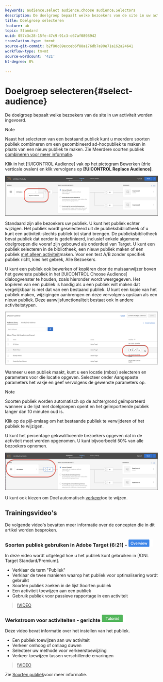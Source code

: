 ```yaml
---
keywords: audience;select audience;choose audience;Selectors
description: De doelgroep bepaalt welke bezoekers van de site in uw activiteit worden ingevoerd.
title: Doelgroep selecteren
feature: ab
topic: Standard
uuid: 057c3c28-15fe-47c9-91c3-c67af0898942
translation-type: tm+mt
source-git-commit: b2f80c89ecceb6f88a176db7a90e71a162a24641
workflow-type: tm+mt
source-wordcount: '421'
ht-degree: 0%

---
```



# Doelgroep selecteren{#select-audience}

De doelgroep bepaalt welke bezoekers van de site in uw activiteit worden ingevoerd.

>[!NOTE]
>
>Naast het selecteren van een bestaand publiek kunt u meerdere soorten publiek combineren om een gecombineerd ad-hocpubliek te maken in plaats van een nieuw publiek te maken. Zie Meerdere soorten publiek [combineren voor meer informatie](../../../c-target/combining-multiple-audiences.md#concept_A7386F1EA4394BD2AB72399C225981E5).

Klik in het [!UICONTROL Audience] vak op het pictogram Bewerken (drie verticale ovalen) en klik vervolgens op **[!UICONTROL Replace Audience]**.

![Publiek vervangen, optie](/help/c-activities/t-test-ab/t-test-create-ab/assets/replace-audience.png)

Standaard zijn alle bezoekers uw publiek. U kunt het publiek echter wijzigen. Het publiek wordt geselecteerd uit de publieksbibliotheek of u kunt een activiteit-slechts publiek tot stand brengen. De publieksbibliotheek bevat publiek dat eerder is gedefinieerd, inclusief enkele algemene doelgroepen die vooraf zijn gebouwd als onderdeel van Target. U kunt een publiek selecteren in de bibliotheek, een nieuw publiek [](../../../c-target/c-audiences/create-audience.md#task_1D507519D3AD4390B507F188BD294DC1)maken of een publiek [met alleen activiteit](../../../c-target/creating-activity-only-audience.md#concept_A6BADCF530ED4AE1852E677FEBE68483)maken. Voor een test A/B zonder specifiek publiek richt, kies het gebrek, Alle Bezoekers.

U kunt een publiek ook bewerken of kopiëren door de muisaanwijzer boven het gewenste publiek in het [!UICONTROL Choose Audience] dialoogvenster te houden, zoals hieronder wordt weergegeven. Het kopiëren van een publiek is handig als u een publiek wilt maken dat vergelijkbaar is met dat van een bestaand publiek. U kunt een kopie van het publiek maken, wijzigingen aanbrengen en deze vervolgens opslaan als een nieuw publiek. Deze aanwijsfunctionaliteit bestaat ook in andere activiteitstypen.

![Publiek aanwijzen](/help/c-activities/t-test-ab/t-test-create-ab/assets/audience_picker_hover-new.png)

Wanneer u een publiek maakt, kunt u een locatie (mbox) selecteren en parameters voor die locatie opgeven. Selecteer onder Aangepaste parameters het vakje en geef vervolgens de gewenste parameters op.

>[!NOTE]
>
>Soorten publiek worden automatisch op de achtergrond geïmporteerd wanneer u de lijst met doelgroepen opent en het geïmporteerde publiek langer dan 10 minuten oud is.

Klik op de pijl-omlaag om het bestaande publiek te verwijderen of het publiek te wijzigen.

U kunt het percentage gekwalificeerde bezoekers opgeven dat in de activiteit moet worden opgenomen. U kunt bijvoorbeeld 50% van alle bezoekers opnemen.

![Percentage publiek](/help/c-activities/t-test-ab/t-test-create-ab/assets/audperc-new.png)

U kunt ook kiezen om Doel automatisch [verkeer](../../../c-activities/automated-traffic-allocation/automated-traffic-allocation.md#concept_A1407678796B4C569E94CBA8A9F7F5D4)toe te wijzen.

## Trainingsvideo&#39;s

De volgende video&#39;s bevatten meer informatie over de concepten die in dit artikel worden besproken.

### Soorten publiek gebruiken in Adobe Target (6:21) - ![overzichtsbadge](/help/assets/overview.png)

In deze video wordt uitgelegd hoe u het publiek kunt gebruiken in [!DNL Target Standard/Premium].

* Verklaar de term &quot;Publiek&quot;
* Verklaar de twee manieren waarop het publiek voor optimalisering wordt gebruikt
* Soorten publiek zoeken in de lijst Soorten publiek
* Een activiteit toewijzen aan een publiek
* Gebruik publiek voor passieve rapportage in een activiteit

>[!VIDEO](https://video.tv.adobe.com/v/17398)

### Werkstroom voor activiteiten - gerichte ![zelfstudie (2:14)](/help/assets/tutorial.png)

Deze video bevat informatie over het instellen van het publiek.

* Een publiek toewijzen aan uw activiteit
* Verkeer omhoog of omlaag duwen
* Selecteer uw methode voor verkeerstoewijzing
* Verkeer toewijzen tussen verschillende ervaringen

>[!VIDEO](https://video.tv.adobe.com/v/17385)

Zie [Soorten publiek](../../../c-target/c-audiences/audiences.md#concept_65BE870D290E412D8BBF557EEA67C271)voor meer informatie.
